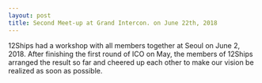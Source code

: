 ```yaml
---
layout: post
title: Second Meet-up at Grand Intercon. on June 22th, 2018
---
```

12Ships had a workshop with all members together at Seoul on June 2, 2018.
After finishing the first round of ICO on May, the members of 12Ships arranged the result so far and cheered up each other to make our vision be realized as soon as possible.
